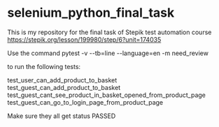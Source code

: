 # selenium_python_final_task
This is my repository for the final task of Stepik test automation course https://stepik.org/lesson/199980/step/6?unit=174035

Use the command 
pytest -v --tb=line --language=en -m need_review

to run the following tests:

test_user_can_add_product_to_basket
test_guest_can_add_product_to_basket
test_guest_cant_see_product_in_basket_opened_from_product_page
test_guest_can_go_to_login_page_from_product_page

Make sure they all get status PASSED
